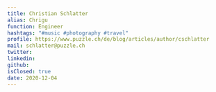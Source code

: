 ```yaml
---
title: Christian Schlatter
alias: Chrigu
function: Engineer
hashtags: "#music #photography #travel"
profile: https://www.puzzle.ch/de/blog/articles/author/cschlatter
mail: schlatter@puzzle.ch
twitter:
linkedin:
github:
isClosed: true
date: 2020-12-04
---
```

